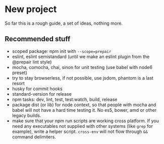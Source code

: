 New project
===========

So far this is a rough guide, a set of ideas, nothing more.

## Recommended stuff

* scoped package: npm init with `--scope=prepair`
* eslint, eslint semistandard (until we make an eslint plugin from the @prepair lint style)
* mocha, comocha, chai, sinon for unit testing (use babel with node6 preset)
* try to stay browserless, if not possible, use jsdom, phantom is a last resort
* husky for commit hooks
* standard-version for release
* npm tasks: dev, lint, test, test:watch, build, release
* package dist (or lib) for node context, so that people with mocha and babel
  will not have a hard time testing it. No es5, bower, amd or other legacy builds.
* make sure that your npm run scripts are working cross platform. If you need any executables not
  supplied with other systems (like `grep` for example), write a helper script. `cross-env` will
  not flow through `&&` command delimiters.
